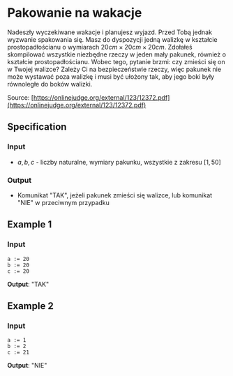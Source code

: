 # Pakowanie na wakacje

Nadeszły wyczekiwane wakacje i planujesz wyjazd. Przed Tobą jednak wyzwanie spakowania się. Masz do dyspozycji jedną walizkę w kształcie prostopadłościanu o wymiarach $20cm\times20cm\times20cm$. Zdołałeś skompilować wszystkie niezbędne rzeczy w jeden mały pakunek, również o kształcie prostopadłościanu. Wobec tego, pytanie brzmi: czy zmieści się on w Twojej walizce? Zależy Ci na bezpieczeństwie rzeczy, więc pakunek nie może wystawać poza walizkę i musi być ułożony tak, aby jego boki były równoległe do boków walizki.

Source: [https://onlinejudge.org/external/123/12372.pdf](https://onlinejudge.org/external/123/12372.pdf)

## Specification

### Input

* $a, b, c$ - liczby naturalne, wymiary pakunku, wszystkie z zakresu $[1, 50]$

### Output

* Komunikat "TAK", jeżeli pakunek zmieści się walizce, lub komunikat "NIE" w przeciwnym przypadku

## Example 1

### Input

```
a := 20
b := 20
c := 20
```

**Output**: "TAK"

## Example 2

### Input

```
a := 1
b := 2
c := 21
```

**Output**: "NIE"
